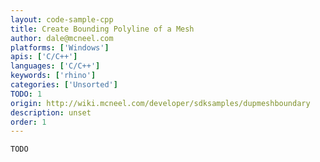 ```yaml
---
layout: code-sample-cpp
title: Create Bounding Polyline of a Mesh
author: dale@mcneel.com
platforms: ['Windows']
apis: ['C/C++']
languages: ['C/C++']
keywords: ['rhino']
categories: ['Unsorted']
TODO: 1
origin: http://wiki.mcneel.com/developer/sdksamples/dupmeshboundary
description: unset
order: 1
---
```


```cpp
TODO
```
